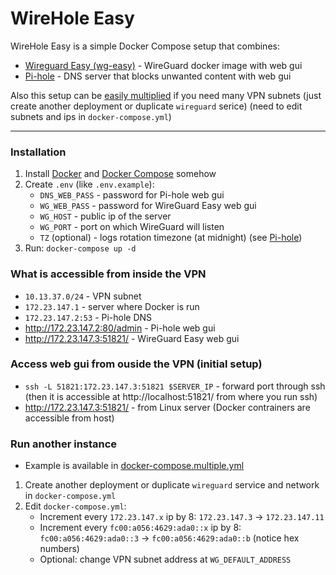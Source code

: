 # WireHole Easy

WireHole Easy is a simple Docker Compose setup that combines:
- [Wireguard Easy (wg-easy)](https://github.com/WeeJeWel/wg-easy) - WireGuard docker image with web gui
- [Pi-hole](https://github.com/pi-hole/pi-hole) - DNS server that blocks unwanted content with web gui

Also this setup can be [easily multiplied](#run-another-instance) if you need many VPN subnets (just create another deployment or duplicate `wireguard` serice) (need to edit subnets and ips in `docker-compose.yml`)

---

### Installation
1. Install [Docker](https://docs.docker.com/engine/install/) and [Docker Compose](https://docs.docker.com/compose/install/) somehow
2. Create `.env` (like `.env.example`):
   - `DNS_WEB_PASS` - password for Pi-hole web gui
   - `WG_WEB_PASS` - password for WireGuard Easy web gui
   - `WG_HOST` - public ip of the server
   - `WG_PORT` - port on which WireGuard will listen
   - `TZ` (optional) - logs rotation timezone (at midnight) (see [Pi-hole](https://github.com/pi-hole/docker-pi-hole/tree/master#recommended-variables))
3. Run: `docker-compose up -d`


### What is accessible from inside the VPN
- `10.13.37.0/24` - VPN subnet
- `172.23.147.1` - server where Docker is run
- `172.23.147.2:53` - Pi-hole DNS
- http://172.23.147.2:80/admin - Pi-hole web gui
- http://172.23.147.3:51821/ - WireGuard Easy web gui

### Access web gui from ouside the VPN (initial setup)
- `ssh -L 51821:172.23.147.3:51821 $SERVER_IP` - forward port through ssh (then it is accessible at http://localhost:51821/ from where you run ssh)
- http://172.23.147.3:51821/ - from Linux server (Docker contrainers are accessible from host)

### Run another instance
- Example is available in [docker-compose.multiple.yml](docker-compose.multiple.yml)
1. Create another deployment or duplicate `wireguard` service and network in `docker-compose.yml`
2. Edit `docker-compose.yml`:
   - Increment every `172.23.147.x` ip by 8: `172.23.147.3` -> `172.23.147.11`
   - Increment every `fc00:a056:4629:ada0::x` ip by 8: `fc00:a056:4629:ada0::3` -> `fc00:a056:4629:ada0::b` (notice hex numbers)
   - Optional: change VPN subnet address at `WG_DEFAULT_ADDRESS`